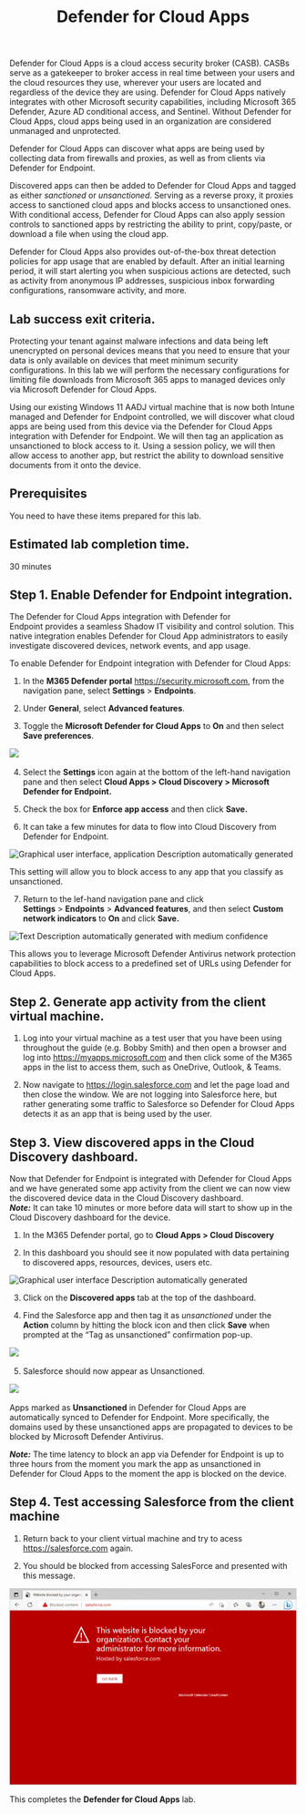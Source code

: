 ﻿---
id: defcloudapp
title: Defender for Cloud Apps 
sidebar_label: Defender for Cloud Apps
slug: /defcloudapp
---

Defender for Cloud Apps is a cloud access security broker (CASB). CASBs serve as a gatekeeper to broker access in real time between your users and the cloud resources they use, wherever your users are located and regardless of the device they are using. Defender for Cloud Apps natively integrates with other Microsoft security capabilities, including Microsoft 365 Defender, Azure AD conditional access, and Sentinel. Without Defender for Cloud Apps, cloud apps being used in an organization are considered unmanaged and unprotected. 

Defender for Cloud Apps can discover what apps are being used by collecting data from firewalls and proxies, as well as from clients via Defender for Endpoint.

Discovered apps can then be added to Defender for Cloud Apps and tagged as either *sanctioned* or *unsanctioned*. Serving as a reverse proxy, it proxies access to sanctioned cloud apps and blocks access to unsanctioned ones. With conditional access, Defender for Cloud Apps can also apply session controls to sanctioned apps by restricting the ability to print, copy/paste, or download a file when using the cloud app.

Defender for Cloud Apps also provides out-of-the-box threat detection policies for app usage that are enabled by default. After an initial learning period, it will start alerting you when suspicious actions are detected, such as activity from anonymous IP addresses, suspicious inbox forwarding configurations, ransomware activity, and more.

## Lab success exit criteria.
Protecting your tenant against malware infections and data being left unencrypted on personal devices means that you need to ensure that your data is only available on devices that meet minimum security configurations. In this lab we will perform the necessary configurations for limiting file downloads from Microsoft 365 apps to managed devices only via Microsoft Defender for Cloud Apps.

Using our existing Windows 11 AADJ virtual machine that is now both Intune managed and Defender for Endpoint controlled, we will discover what cloud apps are being used from this device via the Defender for Cloud Apps integration with Defender for Endpoint. We will then tag an application as unsanctioned to block access to it. Using a session policy, we will then allow access to another app, but restrict the ability to download sensitive documents from it onto the device.

## Prerequisites 
You need to have these items prepared for this lab.

## Estimated lab completion time.
30 minutes

## Step 1. Enable Defender for Endpoint integration.
The Defender for Cloud Apps integration with Defender for Endpoint provides a seamless Shadow IT visibility and control solution. This native integration enables Defender for Cloud App administrators to easily investigate discovered devices, network events, and app usage. 

To enable Defender for Endpoint integration with Defender for Cloud Apps:

1. In the **M365 Defender portal** <https://security.microsoft.com>, from the navigation pane, select **Settings** > **Endpoints**.

1. Under **General**, select **Advanced features**.
1. Toggle the **Microsoft Defender for Cloud Apps** to **On** and then select **Save preferences**.

![](img/defcloudapp.001.png)

4. Select the **Settings** icon again at the bottom of the left-hand navigation pane and then select **Cloud Apps > Cloud Discovery > Microsoft Defender for Endpoint.**

1. Check the box for **Enforce app access** and then click **Save.**
1. It can take a few minutes for data to flow into Cloud Discovery from Defender for Endpoint.

![Graphical user interface, application Description automatically generated](img/defcloudapp.002.png)

This setting will allow you to block access to any app that you classify as unsanctioned.

7. Return to the lef-hand navigation pane and click **Settings** > **Endpoints** > **Advanced features**, and then select **Custom network indicators** to **On** and click **Save.**


![Text Description automatically generated with medium confidence](img/defcloudapp.003.png)

This allows you to leverage Microsoft Defender Antivirus network protection capabilities to block access to a predefined set of URLs using Defender for Cloud Apps.

## Step 2. Generate app activity from the client virtual machine.
1. Log into your virtual machine as a test user that you have been using throughout the guide (e.g. Bobby Smith) and then open a browser and log into <https://myapps.microsoft.com> and then click some of the M365 apps in the list to access them, such as OneDrive, Outlook, & Teams.

2. Now navigate to <https://login.salesforce.com> and let the page load and then close the window. We are not logging into Salesforce here, but rather generating some traffic to Salesforce so Defender for Cloud Apps detects it as an app that is being used by the user.
## Step 3. View discovered apps in the Cloud Discovery dashboard.
Now that Defender for Endpoint is integrated with Defender for Cloud Apps and we have generated some app activity from the client we can now view the discovered device data in the Cloud Discovery dashboard.  
***Note:*** It can take 10 minutes or more before data will start to show up in the Cloud Discovery dashboard for the device.

1. In the M365 Defender portal, go to **Cloud Apps > Cloud Discovery**

1. In this dashboard you should see it now populated with data pertaining to discovered apps, resources, devices, users etc.

![Graphical user interface Description automatically generated](img/defcloudapp.004.png)

3. Click on the **Discovered apps** tab at the top of the dashboard.

1. Find the Salesforce app and then tag it as *unsanctioned* under the **Action** column by hitting the block icon and then click **Save** when prompted at the “Tag as unsanctioned” confirmation pop-up.

![](img/defcloudapp.005.png)

5. Salesforce should now appear as Unsanctioned.

![](img/defcloudapp.006.png)

Apps marked as **Unsanctioned** in Defender for Cloud Apps are automatically synced to Defender for Endpoint. More specifically, the domains used by these unsanctioned apps are propagated to devices to be blocked by Microsoft Defender Antivirus.

***Note:*** The time latency to block an app via Defender for Endpoint is up to three hours from the moment you mark the app as unsanctioned in Defender for Cloud Apps to the moment the app is blocked on the device.

## Step 4. Test accessing Salesforce from the client machine

1. Return back to your client virtual machine and try to acess https://salesforce.com again.

2. You should be blocked from accessing SalesForce and presented with this message.

![](img/defcloudapp.007.png)

This completes the **Defender for Cloud Apps** lab.
